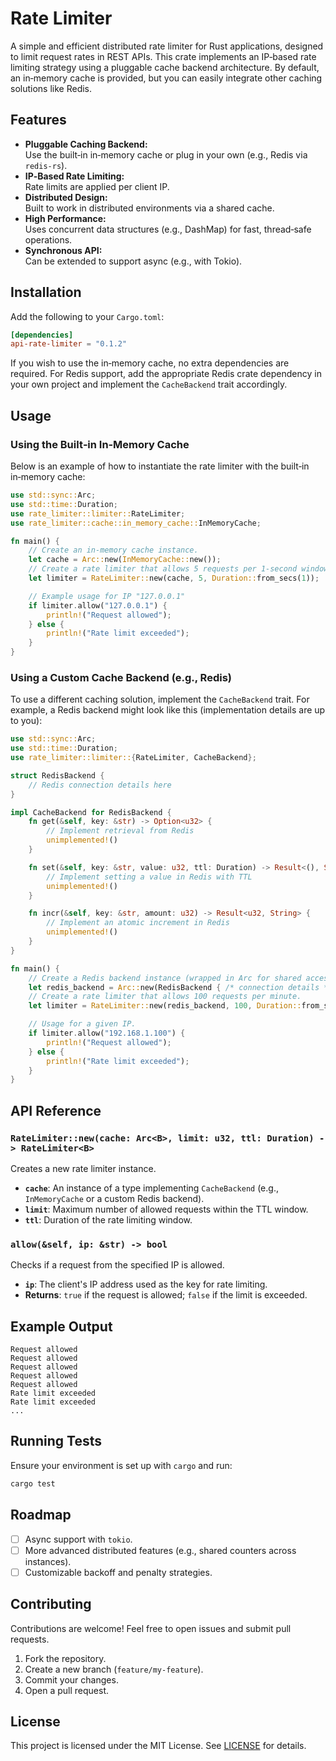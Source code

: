 # Rate Limiter

A simple and efficient distributed rate limiter for Rust applications, designed to limit request rates in REST APIs. This crate implements an IP‑based rate limiting strategy using a pluggable cache backend architecture. By default, an in‑memory cache is provided, but you can easily integrate other caching solutions like Redis.

## Features

- **Pluggable Caching Backend:**  
  Use the built‑in in‑memory cache or plug in your own (e.g., Redis via `redis-rs`).
- **IP‑Based Rate Limiting:**  
  Rate limits are applied per client IP.
- **Distributed Design:**  
  Built to work in distributed environments via a shared cache.
- **High Performance:**  
  Uses concurrent data structures (e.g., DashMap) for fast, thread‑safe operations.
- **Synchronous API:**  
  Can be extended to support async (e.g., with Tokio).

## Installation

Add the following to your `Cargo.toml`:

```toml
[dependencies]
api-rate-limiter = "0.1.2"
```

If you wish to use the in‑memory cache, no extra dependencies are required. For Redis support, add the appropriate Redis crate dependency in your own project and implement the `CacheBackend` trait accordingly.

## Usage

### Using the Built‑in In‑Memory Cache

Below is an example of how to instantiate the rate limiter with the built‑in in‑memory cache:

```rust
use std::sync::Arc;
use std::time::Duration;
use rate_limiter::limiter::RateLimiter;
use rate_limiter::cache::in_memory_cache::InMemoryCache;

fn main() {
    // Create an in-memory cache instance.
    let cache = Arc::new(InMemoryCache::new());
    // Create a rate limiter that allows 5 requests per 1-second window.
    let limiter = RateLimiter::new(cache, 5, Duration::from_secs(1));

    // Example usage for IP "127.0.0.1"
    if limiter.allow("127.0.0.1") {
        println!("Request allowed");
    } else {
        println!("Rate limit exceeded");
    }
}
```

### Using a Custom Cache Backend (e.g., Redis)

To use a different caching solution, implement the `CacheBackend` trait. For example, a Redis backend might look like this (implementation details are up to you):

```rust
use std::sync::Arc;
use std::time::Duration;
use rate_limiter::limiter::{RateLimiter, CacheBackend};

struct RedisBackend {
    // Redis connection details here
}

impl CacheBackend for RedisBackend {
    fn get(&self, key: &str) -> Option<u32> {
        // Implement retrieval from Redis
        unimplemented!()
    }

    fn set(&self, key: &str, value: u32, ttl: Duration) -> Result<(), String> {
        // Implement setting a value in Redis with TTL
        unimplemented!()
    }

    fn incr(&self, key: &str, amount: u32) -> Result<u32, String> {
        // Implement an atomic increment in Redis
        unimplemented!()
    }
}

fn main() {
    // Create a Redis backend instance (wrapped in Arc for shared access)
    let redis_backend = Arc::new(RedisBackend { /* connection details */ });
    // Create a rate limiter that allows 100 requests per minute.
    let limiter = RateLimiter::new(redis_backend, 100, Duration::from_secs(60));

    // Usage for a given IP.
    if limiter.allow("192.168.1.100") {
        println!("Request allowed");
    } else {
        println!("Rate limit exceeded");
    }
}
```

## API Reference

### `RateLimiter::new(cache: Arc<B>, limit: u32, ttl: Duration) -> RateLimiter<B>`

Creates a new rate limiter instance.

- **`cache`**: An instance of a type implementing `CacheBackend` (e.g., `InMemoryCache` or a custom Redis backend).
- **`limit`**: Maximum number of allowed requests within the TTL window.
- **`ttl`**: Duration of the rate limiting window.

### `allow(&self, ip: &str) -> bool`

Checks if a request from the specified IP is allowed.

- **`ip`**: The client's IP address used as the key for rate limiting.
- **Returns**: `true` if the request is allowed; `false` if the limit is exceeded.

## Example Output

```
Request allowed
Request allowed
Request allowed
Request allowed
Request allowed
Rate limit exceeded
Rate limit exceeded
...
```

## Running Tests

Ensure your environment is set up with `cargo` and run:

```bash
cargo test
```

## Roadmap

- [ ] Async support with `tokio`.
- [ ] More advanced distributed features (e.g., shared counters across instances).
- [ ] Customizable backoff and penalty strategies.

## Contributing

Contributions are welcome! Feel free to open issues and submit pull requests.

1. Fork the repository.
2. Create a new branch (`feature/my-feature`).
3. Commit your changes.
4. Open a pull request.

## License

This project is licensed under the MIT License. See [LICENSE](license.md) for details.
